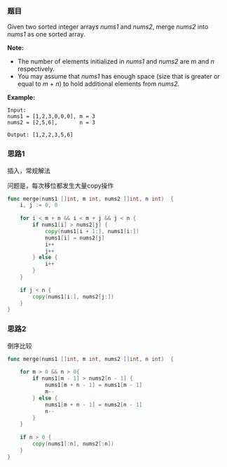 ### 题目

Given two sorted integer arrays *nums1* and *nums2*, merge *nums2* into *nums1* as one sorted array.

**Note:**

- The number of elements initialized in *nums1* and *nums2* are *m* and *n* respectively.
- You may assume that *nums1* has enough space (size that is greater or equal to *m* + *n*) to hold additional elements from *nums2*.

**Example:**

```
Input:
nums1 = [1,2,3,0,0,0], m = 3
nums2 = [2,5,6],       n = 3

Output: [1,2,2,3,5,6]
```

### 思路1

插入，常规解法

问题是，每次移位都发生大量copy操作

```go
func merge(nums1 []int, m int, nums2 []int, n int)  {
    i, j := 0, 0
    
    for i < m + n && i < m + j && j < n {
        if nums1[i] > nums2[j] {
            copy(nums1[i + 1:], nums1[i:]) 
            nums1[i] = nums2[j]
            i++
            j++
        } else {
            i++
        }
    }
    
    if j < n {
        copy(nums1[i:], nums2[j:])
    }
}
```

### 思路2

倒序比较

```go
func merge(nums1 []int, m int, nums2 []int, n int)  {
    
    for m > 0 && n > 0{
        if nums1[m - 1] > nums2[n - 1] {
            nums1[m + n - 1] = nums1[m - 1]
            m--
        } else {
            nums1[m + n - 1] = nums2[n - 1]
            n--
        }
    }
    
    if n > 0 {
        copy(nums1[:n], nums2[:n])
    }
}
```


